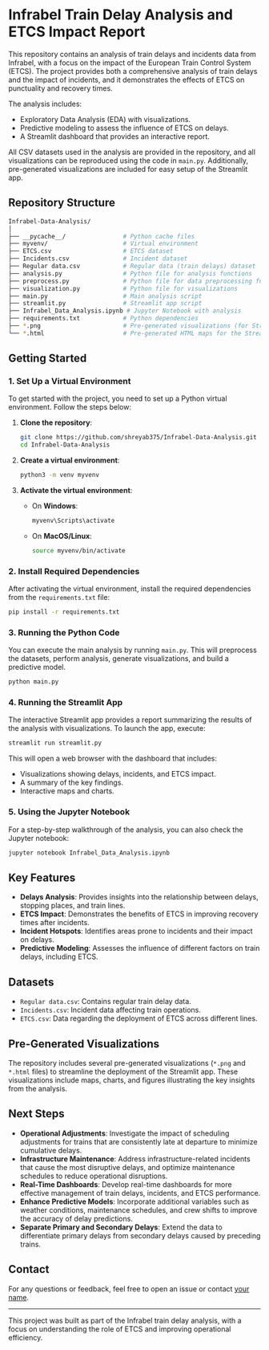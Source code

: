 # Infrabel Train Delay Analysis and ETCS Impact Report

This repository contains an analysis of train delays and incidents data from Infrabel, with a focus on the impact of the European Train Control System (ETCS). The project provides both a comprehensive analysis of train delays and the impact of incidents, and it demonstrates the effects of ETCS on punctuality and recovery times.

The analysis includes:
- Exploratory Data Analysis (EDA) with visualizations.
- Predictive modeling to assess the influence of ETCS on delays.
- A Streamlit dashboard that provides an interactive report.
  
All CSV datasets used in the analysis are provided in the repository, and all visualizations can be reproduced using the code in `main.py`. Additionally, pre-generated visualizations are included for easy setup of the Streamlit app.

## Repository Structure

```bash
Infrabel-Data-Analysis/
│
├── __pycache__/                # Python cache files
├── myvenv/                     # Virtual environment
├── ETCS.csv                    # ETCS dataset
├── Incidents.csv               # Incident dataset
├── Regular data.csv            # Regular data (train delays) dataset
├── analysis.py                 # Python file for analysis functions
├── preprocess.py               # Python file for data preprocessing functions
├── visualization.py            # Python file for visualizations
├── main.py                     # Main analysis script
├── streamlit.py                # Streamlit app script
├── Infrabel_Data_Analysis.ipynb # Jupyter Notebook with analysis
├── requirements.txt            # Python dependencies
├── *.png                       # Pre-generated visualizations (for Streamlit app)
└── *.html                      # Pre-generated HTML maps for the Streamlit app
```

## Getting Started

### 1. Set Up a Virtual Environment

To get started with the project, you need to set up a Python virtual environment. Follow the steps below:

1. **Clone the repository**:
   ```bash
   git clone https://github.com/shreyab375/Infrabel-Data-Analysis.git
   cd Infrabel-Data-Analysis
   ```

2. **Create a virtual environment**:
   ```bash
   python3 -m venv myvenv
   ```

3. **Activate the virtual environment**:
   - On **Windows**:
     ```bash
     myvenv\Scripts\activate
     ```
   - On **MacOS/Linux**:
     ```bash
     source myvenv/bin/activate
     ```

### 2. Install Required Dependencies

After activating the virtual environment, install the required dependencies from the `requirements.txt` file:

```bash
pip install -r requirements.txt
```

### 3. Running the Python Code

You can execute the main analysis by running `main.py`. This will preprocess the datasets, perform analysis, generate visualizations, and build a predictive model.

```bash
python main.py
```

### 4. Running the Streamlit App

The interactive Streamlit app provides a report summarizing the results of the analysis with visualizations. To launch the app, execute:

```bash
streamlit run streamlit.py
```

This will open a web browser with the dashboard that includes:
- Visualizations showing delays, incidents, and ETCS impact.
- A summary of the key findings.
- Interactive maps and charts.

### 5. Using the Jupyter Notebook

For a step-by-step walkthrough of the analysis, you can also check the Jupyter notebook:

```bash
jupyter notebook Infrabel_Data_Analysis.ipynb
```

## Key Features

- **Delays Analysis**: Provides insights into the relationship between delays, stopping places, and train lines.
- **ETCS Impact**: Demonstrates the benefits of ETCS in improving recovery times after incidents.
- **Incident Hotspots**: Identifies areas prone to incidents and their impact on delays.
- **Predictive Modeling**: Assesses the influence of different factors on train delays, including ETCS.

## Datasets

- `Regular data.csv`: Contains regular train delay data.
- `Incidents.csv`: Incident data affecting train operations.
- `ETCS.csv`: Data regarding the deployment of ETCS across different lines.

## Pre-Generated Visualizations

The repository includes several pre-generated visualizations (`*.png` and `*.html` files) to streamline the deployment of the Streamlit app. These visualizations include maps, charts, and figures illustrating the key insights from the analysis.

## Next Steps

- **Operational Adjustments**: Investigate the impact of scheduling adjustments for trains that are consistently late at departure to minimize cumulative delays.
- **Infrastructure Maintenance**: Address infrastructure-related incidents that cause the most disruptive delays, and optimize maintenance schedules to reduce operational disruptions.
- **Real-Time Dashboards**: Develop real-time dashboards for more effective management of train delays, incidents, and ETCS performance.
- **Enhance Predictive Models**: Incorporate additional variables such as weather conditions, maintenance schedules, and crew shifts to improve the accuracy of delay predictions.
- **Separate Primary and Secondary Delays**: Extend the data to differentiate primary delays from secondary delays caused by preceding trains.

## Contact

For any questions or feedback, feel free to open an issue or contact [your name](https://github.com/yourusername).

---

This project was built as part of the Infrabel train delay analysis, with a focus on understanding the role of ETCS and improving operational efficiency.

